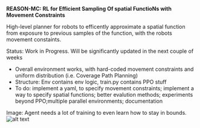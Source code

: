 **REASON-MC: RL for Efficient Sampling Of spatial FunctioNs with Movement Constraints**

High-level planner for robots to efficently approximate a spatial function from exposure to previous samples of the function, with the robots movement constaints. 

Status: Work in Progress. Will be significantly updated in the next couple of weeks
- Overall environment works, with hard-coded movement constraints and uniform distribution (i.e. Coverage Path Planning)
- Structure: Env contains env logic, train.py contains PPO stuff
- To do:
  implement a yaml, to specify movement constraints; implement a way to specify spatial functions; better evalution methods; experiments beyond PPO;multiple parallel environments; documentation 

Image: Agent needs a lot of training to even learn how to stay in bounds. 
![alt text](https://github.com/nheider/REASON-MC/blob/main/field_map_with_lidar.png?raw=true)

